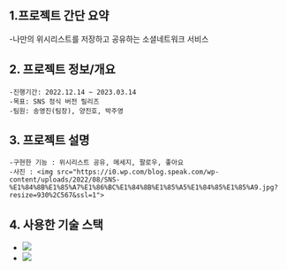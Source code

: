 ## 1.프로젝트 간단 요약
-나만의 위시리스트를 저장하고 공유하는 소셜네트워크 서비스




## 2. 프로젝트 정보/개요 
    -진행기간: 2022.12.14 ~ 2023.03.14
    -목표: SNS 정식 버전 릴리즈
    -팀원: 송영진(팀장), 양진호, 박주영




## 3. 프로젝트 설명 
    -구현한 기능 : 위시리스트 공유, 메세지, 팔로우, 좋아요
    -사진 : <img src="https://i0.wp.com/blog.speak.com/wp-content/uploads/2022/08/SNS-%E1%84%8B%E1%85%A7%E1%86%BC%E1%84%8B%E1%85%A5%E1%84%85%E1%85%A9.jpg?resize=930%2C567&ssl=1">



## 4. 사용한 기술 스택
- <img src="https://img.shields.io/badge/JavaScript-323330?style=for-the-badge&logo=javascript&logoColor=F7DF1E">
- <img src="https://img.shields.io/badge/Spring-6DB33F?style=for-the-badge&logo=spring&logoColor=white
">
